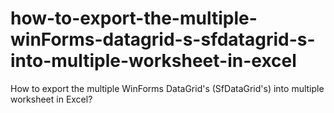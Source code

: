 # how-to-export-the-multiple-winForms-datagrid-s-sfdatagrid-s-into-multiple-worksheet-in-excel
How to export the multiple WinForms DataGrid's (SfDataGrid's) into multiple worksheet in Excel?

